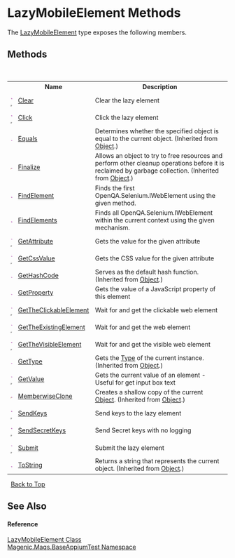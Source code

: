 # LazyMobileElement Methods
 

The <a href="#/MAQS_5/Appium_AUTOGENERATED/LazyMobileElement_Class">LazyMobileElement</a> type exposes the following members.


## Methods
&nbsp;<table><tr><th></th><th>Name</th><th>Description</th></tr><tr><td>![Public method](media/pubmethod.gif "Public method")![Code example](media/CodeExample.png "Code example")</td><td><a href="#/MAQS_5/Appium_AUTOGENERATED/LazyMobileElement-Clear_Method">Clear</a></td><td>
Clear the lazy element</td></tr><tr><td>![Public method](media/pubmethod.gif "Public method")![Code example](media/CodeExample.png "Code example")</td><td><a href="#/MAQS_5/Appium_AUTOGENERATED/LazyMobileElement-Click_Method">Click</a></td><td>
Click the lazy element</td></tr><tr><td>![Public method](media/pubmethod.gif "Public method")</td><td><a href="http://msdn2.microsoft.com/en-us/library/bsc2ak47" target="_blank">Equals</a></td><td>
Determines whether the specified object is equal to the current object.
 (Inherited from <a href="http://msdn2.microsoft.com/en-us/library/e5kfa45b" target="_blank">Object</a>.)</td></tr><tr><td>![Protected method](media/protmethod.gif "Protected method")</td><td><a href="http://msdn2.microsoft.com/en-us/library/4k87zsw7" target="_blank">Finalize</a></td><td>
Allows an object to try to free resources and perform other cleanup operations before it is reclaimed by garbage collection.
 (Inherited from <a href="http://msdn2.microsoft.com/en-us/library/e5kfa45b" target="_blank">Object</a>.)</td></tr><tr><td>![Public method](media/pubmethod.gif "Public method")</td><td><a href="#/MAQS_5/Appium_AUTOGENERATED/LazyMobileElement-FindElement_Method">FindElement</a></td><td>
Finds the first OpenQA.Selenium.IWebElement using the given method.</td></tr><tr><td>![Public method](media/pubmethod.gif "Public method")</td><td><a href="#/MAQS_5/Appium_AUTOGENERATED/LazyMobileElement-FindElements_Method">FindElements</a></td><td>
Finds all OpenQA.Selenium.IWebElement within the current context using the given mechanism.</td></tr><tr><td>![Public method](media/pubmethod.gif "Public method")![Code example](media/CodeExample.png "Code example")</td><td><a href="#/MAQS_5/Appium_AUTOGENERATED/LazyMobileElement-GetAttribute_Method">GetAttribute</a></td><td>
Gets the value for the given attribute</td></tr><tr><td>![Public method](media/pubmethod.gif "Public method")![Code example](media/CodeExample.png "Code example")</td><td><a href="#/MAQS_5/Appium_AUTOGENERATED/LazyMobileElement-GetCssValue_Method">GetCssValue</a></td><td>
Gets the CSS value for the given attribute</td></tr><tr><td>![Public method](media/pubmethod.gif "Public method")</td><td><a href="http://msdn2.microsoft.com/en-us/library/zdee4b3y" target="_blank">GetHashCode</a></td><td>
Serves as the default hash function.
 (Inherited from <a href="http://msdn2.microsoft.com/en-us/library/e5kfa45b" target="_blank">Object</a>.)</td></tr><tr><td>![Public method](media/pubmethod.gif "Public method")</td><td><a href="#/MAQS_5/Appium_AUTOGENERATED/LazyMobileElement-GetProperty_Method">GetProperty</a></td><td>
Gets the value of a JavaScript property of this element</td></tr><tr><td>![Public method](media/pubmethod.gif "Public method")![Code example](media/CodeExample.png "Code example")</td><td><a href="#/MAQS_5/Appium_AUTOGENERATED/LazyMobileElement-GetTheClickableElement_Method">GetTheClickableElement</a></td><td>
Wait for and get the clickable web element</td></tr><tr><td>![Public method](media/pubmethod.gif "Public method")![Code example](media/CodeExample.png "Code example")</td><td><a href="#/MAQS_5/Appium_AUTOGENERATED/LazyMobileElement-GetTheExistingElement_Method">GetTheExistingElement</a></td><td>
Wait for and get the web element</td></tr><tr><td>![Public method](media/pubmethod.gif "Public method")![Code example](media/CodeExample.png "Code example")</td><td><a href="#/MAQS_5/Appium_AUTOGENERATED/LazyMobileElement-GetTheVisibleElement_Method">GetTheVisibleElement</a></td><td>
Wait for and get the visible web element</td></tr><tr><td>![Public method](media/pubmethod.gif "Public method")</td><td><a href="http://msdn2.microsoft.com/en-us/library/dfwy45w9" target="_blank">GetType</a></td><td>
Gets the <a href="http://msdn2.microsoft.com/en-us/library/42892f65" target="_blank">Type</a> of the current instance.
 (Inherited from <a href="http://msdn2.microsoft.com/en-us/library/e5kfa45b" target="_blank">Object</a>.)</td></tr><tr><td>![Public method](media/pubmethod.gif "Public method")![Code example](media/CodeExample.png "Code example")</td><td><a href="#/MAQS_5/Appium_AUTOGENERATED/LazyMobileElement-GetValue_Method">GetValue</a></td><td>
Gets the current value of an element - Useful for get input box text</td></tr><tr><td>![Protected method](media/protmethod.gif "Protected method")</td><td><a href="http://msdn2.microsoft.com/en-us/library/57ctke0a" target="_blank">MemberwiseClone</a></td><td>
Creates a shallow copy of the current <a href="http://msdn2.microsoft.com/en-us/library/e5kfa45b" target="_blank">Object</a>.
 (Inherited from <a href="http://msdn2.microsoft.com/en-us/library/e5kfa45b" target="_blank">Object</a>.)</td></tr><tr><td>![Public method](media/pubmethod.gif "Public method")![Code example](media/CodeExample.png "Code example")</td><td><a href="#/MAQS_5/Appium_AUTOGENERATED/LazyMobileElement-SendKeys_Method">SendKeys</a></td><td>
Send keys to the lazy element</td></tr><tr><td>![Public method](media/pubmethod.gif "Public method")![Code example](media/CodeExample.png "Code example")</td><td><a href="#/MAQS_5/Appium_AUTOGENERATED/LazyMobileElement-SendSecretKeys_Method">SendSecretKeys</a></td><td>
Send Secret keys with no logging</td></tr><tr><td>![Public method](media/pubmethod.gif "Public method")![Code example](media/CodeExample.png "Code example")</td><td><a href="#/MAQS_5/Appium_AUTOGENERATED/LazyMobileElement-Submit_Method">Submit</a></td><td>
Submit the lazy element</td></tr><tr><td>![Public method](media/pubmethod.gif "Public method")</td><td><a href="http://msdn2.microsoft.com/en-us/library/7bxwbwt2" target="_blank">ToString</a></td><td>
Returns a string that represents the current object.
 (Inherited from <a href="http://msdn2.microsoft.com/en-us/library/e5kfa45b" target="_blank">Object</a>.)</td></tr></table>&nbsp;
<a href="#lazymobileelement-methods">Back to Top</a>

## See Also


#### Reference
<a href="#/MAQS_5/Appium_AUTOGENERATED/LazyMobileElement_Class">LazyMobileElement Class</a><br /><a href="#/MAQS_5/Appium_AUTOGENERATED/Magenic-Maqs-BaseAppiumTest_Namespace">Magenic.Maqs.BaseAppiumTest Namespace</a><br />